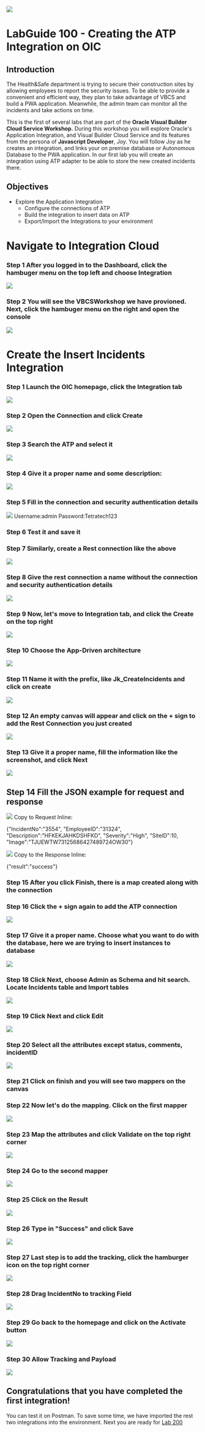 ![](images/200/Picture-Title.png)

# LabGuide 100 - Creating the ATP Integration on OIC

## Introduction

The Health&Safe department is trying to secure their construction sites by allowing employees to report the security issues. To
be able to provide a convenient and efficient way, they plan to take advantage of VBCS and build a PWA application. Meanwhile,
the admin team can monitor all the incidents and take actions on time.

This is the first of several labs that are part of the **Oracle Visual Builder Cloud Service Workshop.** During this workshop you will explore Oracle's  Application Integration, and Visual Builder Cloud Service and its features from the persona of **Javascript Developer**, Joy. You will follow Joy as he creates an integration, and links your on premise database or Autonomous Database to the PWA application. In our first lab you will create an integration using ATP adapter to be able to store the new created incidents there.

## Objectives

- Explore the Application Integration
  - Configure the connections of ATP
  - Build the integration to insert data on ATP
  - Export/Import the Integrations to your environment

# Navigate to Integration Cloud

### Step 1 After you logged in to the Dashboard, click the hambuger menu on the top left and choose **Integration**
![](images/100/1.png)

### Step 2 You will see the **VBCSWorkshop** we have provioned. Next, click the hambuger menu on the right and open the console
![](images/100/2.png)

# Create the Insert Incidents Integration

### Step 1 Launch the OIC homepage, click the Integration tab
![](images/100/oic1.png)

### Step 2  Open the **Connection** and click **Create**
![](images/100/oic2.png)

### Step 3 Search the ATP and select it
![](images/100/oic3.png)

### Step 4 Give it a proper name and some description:
![](images/100/oic4.png)

### Step 5 Fill in the connection and security authentication details
![](images/100/oic5.png)
Username:admin
Password:Tetratech123

### Step 6 Test it and save it

### Step 7 Similarly, create a Rest connection like the above
![](images/100/oic6.png)

### Step 8 Give the rest connection a name without the connection and security authentication details
![](images/100/oic7.png)

### Step 9 Now, let's move to Integration tab, and click the Create on the top right
![](images/100/oic8.png)

### Step 10 Choose the App-Driven architecture
![](images/100/oic9.png)

### Step 11 Name it with the prefix, like Jk_CreateIncidents and click on create
![](images/100/oic10.png)

### Step 12 An empty canvas will appear and click on the + sign to add the Rest Connection you just created
![](images/100/oic11.png)

### Step 13 Give it a proper name, fill the information like the screenshot, and click Next
![](images/100/oic12.png)

## Step 14 Fill the JSON example for request and response
![](images/100/oic13.png)
 Copy to Request Inline: 
 
 {"IncidentNo":"3554",  "EmployeeID":"31324",  "Description":"HFKEKJAHKDSHFKD",  "Severity":"High",  "SiteID":10,  "Image":"TJUEWTW73125686427489724OW30"}

![](images/100/oic14.png)
Copy to the Response Inline:   

{"result":"success"}

### Step 15 After you click Finish, there is a map created along with the connection

### Step 16 Click the + sign again to add the ATP connection
![](images/100/oic16.png)

### Step 17 Give it a proper name. Choose what you want to do with the database, here we are trying to insert instances to database
![](images/100/oic17.png)

### Step 18  Click Next, choose **Admin** as Schema and hit search. Locate **Incidents** table and Import tables
![](images/100/oic18.png)

### Step 19 Click Next and click **Edit**
![](images/100/oic20.png)

### Step 20 Select all the attributes except **status, comments, incidentID**
![](images/100/oic19.png)


### Step 21 Click on finish and you will see two mappers on the canvas


### Step 22 Now let's do the mapping. Click on the first mapper
![](images/100/oic21.png)

### Step 23 Map the attributes and click **Validate** on the top right corner
![](images/100/oic22.png)

### Step 24 Go to the second mapper
![](images/100/oic23.png)

### Step 25 Click on the **Result**
![](images/100/oic24.png)

### Step 26 Type in "Success" and click Save
![](images/100/oic25.png)

### Step 27 Last step is to add the tracking, click the hamburger icon on the top right corner
![](images/100/oic26.png)

### Step 28 Drag **IncidentNo** to tracking Field
![](images/100/oic27.png)

### Step 29 Go back to the homepage and click on the Activate button
![](images/100/oic28.png)

### Step 30 Allow Tracking and Payload
![](images/100/oic29.png)


## Congratulations that you have completed the first integration!  

You can test it on Postman. To save some time, we have imported the rest two integrations into the environment. Next you are ready for [Lab 200](LabGuide200.md)
